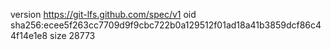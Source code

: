 version https://git-lfs.github.com/spec/v1
oid sha256:ecee5f263cc7709d9f9cbc722b0a129512f01ad18a41b3859dcf86c44f14e1e8
size 28773
